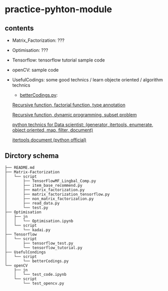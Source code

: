 # practice-pyhton-module

## contents

- Matrix_Factorization: ???

- Optimisation: ???

- Tensorflow: tensorflow tutorial sample code

- openCV: sample code

- UsefulCodings: some good technics / learn objecte oriented / algorithm technics

    - [betterCodings.py](UsefulCondings/script/betterCodings.py): 
    
    [Recursive function, factorial function, type annotation](https://qiita.com/drken/items/23a4f604fa3f505dd5ad)
    
    [Recursive function, dynamic programming, subset problem](https://qiita.com/drken/items/23a4f604fa3f505dd5ad)
    
    [python technics for Data scientist: (generator, itertools, enumerate, object oriented, map, filter, document)](http://kysmo.hatenablog.jp/entry/2017/12/11/134537)
    
    [itertools document (python official)](https://docs.python.org/ja/3/library/itertools.html)
    
## Dirctory schema


```
├── README.md
├── Matrix-Factorization
│   └── script
│       ├── TensorFlowMF_Lingbal_Comp.py
│       ├── item_base_recommend.py
│       ├── matrix_factorization.py
│       ├── matrix_factorization_tensorflow.py
│       ├── non_matrix_factorization.py
│       ├── read_data.py
│       └── test.py
├── Optimisation
│   ├── jn
│   │   └── Optimisation.ipynb
│   └── script
│       └── kadai.py
├── Tensorflow
│   └── script
│       ├── tensorflow_test.py
│       └── tensorflow_tutorial.py
├── UsefulCondings
│   └── script
│       └── betterCodings.py
└── openCV
    ├── jn
    │   └── test_code.ipynb
    └── script
        └── test_opencv.py
```

